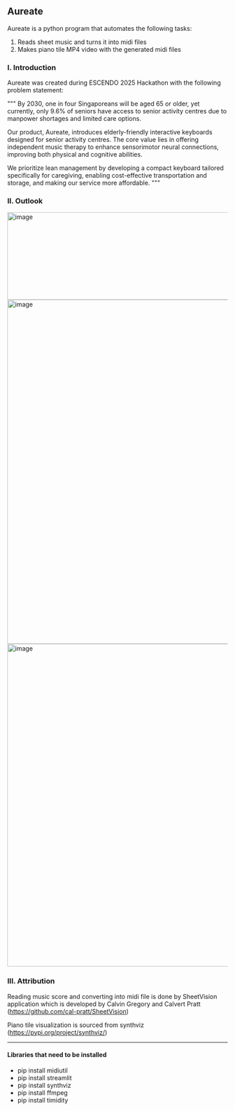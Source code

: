 ## Aureate

Aureate is a python program that automates the following tasks:

1) Reads sheet music and turns it into midi files
2) Makes piano tile MP4 video with the generated midi files

### I.	Introduction
Aureate was created during ESCENDO 2025 Hackathon with the following problem statement:

"""
By 2030, one in four Singaporeans will be aged 65 or older, yet currently, only 9.6% of seniors have access to senior activity centres due to manpower shortages and limited care options.

Our product, Aureate, introduces elderly-friendly interactive keyboards designed for senior activity centres. The core value lies in offering independent music therapy to enhance sensorimotor neural connections, improving both physical and cognitive abilities.

We prioritize lean management by developing a compact keyboard tailored specifically for caregiving, enabling cost-effective transportation and storage, and making our service more affordable.
"""

### II.	Outlook
<img width="779" height="200" alt="image" src="https://github.com/user-attachments/assets/a70f8c60-cc77-4d9d-8ace-cb224455a12d" />
<img width="787" alt="image" src="https://github.com/user-attachments/assets/95eecb96-4f20-4ebf-88ab-8e29c2eb60c9" />
<img width="738" alt="image" src="https://github.com/user-attachments/assets/eaa66cba-384b-43dc-a58c-e8925948e8fc" />


### III.	Attribution
Reading music score and converting into midi file is done by SheetVision application which is developed by Calvin Gregory and Calvert Pratt 
(https://github.com/cal-pratt/SheetVision)

Piano tile visualization is sourced from synthviz (https://pypi.org/project/synthviz/)

------------------

#### Libraries that need to be installed
- pip install midiutil
- pip install streamlit
- pip install synthviz
- pip install ffmpeg
- pip install timidity
  


